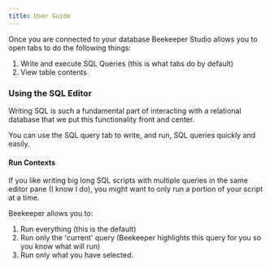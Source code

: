 ```yaml
---
title: User Guide
---
```


Once you are connected to your database Beekeeper Studio allows you to open tabs to do the following things:

1. Write and execute SQL Queries (this is what tabs do by default)
2. View table contents

### Using the SQL Editor

Writing SQL is such a fundamental part of interacting with a relational database that we put this functionality front and center.

You can use the SQL query tab to write, and run, SQL queries quickly and easily.

#### Run Contexts

If you like writing big long SQL scripts with multiple queries in the same editor pane (I know I do), you might want to only run a portion of your script at a time.

Beekeeper allows you to:

1. Run everything (this is the default)
2. Run only the 'current' query (Beekeeper highlights this query for you so you know what will run)
3. Run only what you have selected.
